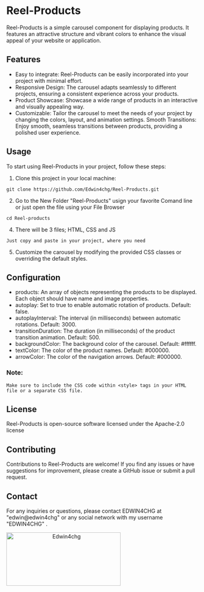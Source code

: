 # Reel-Products

Reel-Products is a simple carousel component for displaying products. It features an attractive structure and vibrant colors to enhance the visual appeal of your website or application.

## Features

- Easy to integrate: Reel-Products can be easily incorporated into your project with minimal effort.
- Responsive Design: The carousel adapts seamlessly to different projects, ensuring a consistent experience across your products.
- Product Showcase: Showcase a wide range of products in an interactive and visually appealing way.
- Customizable: Tailor the carousel to meet the needs of your project by changing the colors, layout, and animation settings.
Smooth Transitions: Enjoy smooth, seamless transitions between products, providing a polished user experience.

## Usage

To start using Reel-Products in your project, follow these steps:

1. Clone this project in your local machine:

```shell
git clone https://github.com/Edwin4chg/Reel-Products.git
```

2. Go to the New Folder "Reel-Products" usign your favorite Comand line or just open the file using your File Browser

```shell
cd Reel-products
```

4. There will be 3 files; HTML, CSS and JS

```shell
Just copy and paste in your project, where you need
```

5. Customize the carousel by modifying the provided CSS classes or overriding the default styles.

## Configuration

- products: An array of objects representing the products to be displayed. Each object should have name and image properties.
- autoplay: Set to true to enable automatic rotation of products. Default: false.
- autoplayInterval: The interval (in milliseconds) between automatic rotations. Default: 3000.
- transitionDuration: The duration (in milliseconds) of the product transition animation. Default: 500.
-  backgroundColor: The background color of the carousel. Default: #ffffff.
-  textColor: The color of the product names. Default: #000000.
-  arrowColor: The color of the navigation arrows. Default: #000000.

### Note: 
    Make sure to include the CSS code within <style> tags in your HTML file or a separate CSS file.
  
  
## License

Reel-Products is open-source software licensed under the Apache-2.0 license

## Contributing

Contributions to Reel-Products are welcome! If you find any issues or have suggestions for improvement, please create a GitHub issue or submit a pull request.

## Contact

For any inquiries or questions, please contact EDWIN4CHG at "edwin@edwin4chg" or any social network with my username "EDWIN4CHG" .

<a align="center">
  <img width="300" height="140" alt="Edwin4chg" src="https://edwinchigne.com/wp-content/uploads/2023/03/Copia-de-Copia-de-Moderno-logotipo-marca-trazo-fondo-azul-turquesa-1.png" href="https://Edwin4chg.com">
</a>
